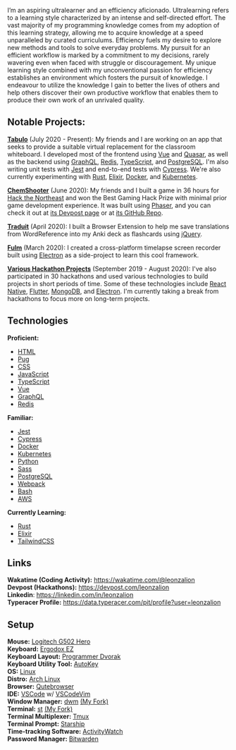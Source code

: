 I’m an aspiring ultralearner and an efficiency aficionado. Ultralearning refers to a learning style characterized by an intense and self-directed effort. The vast majority of my programming knowledge comes from my adoption of this learning strategy, allowing me to acquire knowledge at a speed unparalleled by curated curriculums. Efficiency fuels my desire to explore new methods and tools to solve everyday problems. My pursuit for an efficient workflow is marked by a commitment to my decisions, rarely wavering even when faced with struggle or discouragement. My unique learning style combined with my unconventional passion for efficiency establishes an environment which fosters the pursuit of knowledge. I endeavour to utilize the knowledge I gain to better the lives of others and help others discover their own productive workflow that enables them to produce their own work of an unrivaled quality.

## Notable Projects:

[**Tabulo**](https://tabulo.app) (July 2020 - Present): My friends and I are working on an app that seeks to provide a suitable virtual replacement for the classroom whiteboard. I developed most of the frontend using [Vue](https://vuejs.org) and [Quasar](https://quasar.dev), as well as the backend using [GraphQL](https://graphql.org), [Redis](https://redis.io), [TypeScript](https://typescriptlang.org), and [PostgreSQL](https://postgresql.org). I'm also writing unit tests with [Jest](https://jestjs.io) and end-to-end tests with [Cypress](https://cypress.io). We're also currently experimenting with [Rust](https://rust-lang.org), [Elixir](https://elixir-lang.org), [Docker](https://www.docker.com), and [Kubernetes](https://kubernetes.io).

[**ChemShooter**](https://chemshooter.herokuapp.com) (June 2020): My friends and I built a game in 36 hours for [Hack the Northeast](https://hackthenortheast.com) and won the Best Gaming Hack Prize with minimal prior game development experience. It was built using [Phaser](https://phaser.io), and you can check it out at [its Devpost page](https://devpost.com/software/chemshooter) or at [its GitHub Repo](https://github.com/ChemShooter/ChemShooter).

[**Traduit**](https://github.com/leonzalion/Traduit) (April 2020): I built a Browser Extension to help me save translations from WordReference into my Anki deck as flashcards using [jQuery](https://jquery.com).

[**Fulm**](https://github.com/leonzalion/Fulm) (March 2020): I created a cross-platform timelapse screen recorder built using [Electron](https://electronjs.org) as a side-project to learn this cool framework.

[**Various Hackathon Projects**](https://devpost.com/leonzalion) (September 2019 - August 2020): I've also participated in 30 hackathons and used various technologies to build projects in short periods of time. Some of these technologies include [React Native](https://reactnative.dev), [Flutter](https://flutter.dev), [MongoDB](https://mongodb.com), and [Electron](https://electronjs.org). I'm currently taking a break from hackathons to focus more on long-term projects.

## Technologies
**Proficient:**
- [HTML](https://en.wikipedia.org/wiki/HTML)
- [Pug](https://pugjs.org)
- [CSS](https://en.wikipedia.org/wiki/CSS)
- [JavaScript](https://en.wikipedia.org/wiki/JavaScript)
- [TypeScript](https://www.typescriptlang.org/)
- [Vue](https://vuejs.org)
- [GraphQL](https://graphql.org)
- [Redis](https://redis.io)

**Familiar:**
- [Jest](https://jestjs.io)
- [Cypress](https://cypress.io)
- [Docker](https://www.docker.com/)
- [Kubernetes](https://kubernetes.io/)
- [Python](https://www.python.org/)
- [Sass](https://sass-lang.org)
- [PostgreSQL](https://postgresql.org)
- [Webpack](https://webpack.js.org/)
- [Bash](https://www.gnu.org/software/bash/)
- [AWS](https://aws.amazon.com/)

**Currently Learning:**
- [Rust](https://www.rust-lang.org/)
- [Elixir](https://elixir-lang.org/)
- [TailwindCSS](https://tailwindcss.com/)

## Links
**Wakatime (Coding Activity):** https://wakatime.com/@leonzalion
\
**Devpost (Hackathons):** https://devpost.com/leonzalion
\
**Linkedin**: https://linkedin.com/in/leonzalion
\
**Typeracer Profile:** https://data.typeracer.com/pit/profile?user=leonzalion

## Setup
**Mouse:** [Logitech G502 Hero](https://www.logitechg.com/en-ca/products/gaming-mice/g502-hero-gaming-mouse.html)
\
**Keyboard:** [Ergodox EZ](https://ergodox-ez.com/)
\
**Keyboard Layout:** [Programmer Dvorak](https://www.kaufmann.no/roland/dvorak/)
\
**Keyboard Utility Tool:** [AutoKey](https://github.com/autokey/autokey)
\
**OS:** [Linux](https://en.wikipedia.org/wiki/Linux)
\
**Distro:** [Arch Linux](https://archlinux.org/)
\
**Browser:** [Qutebrowser](https://qutebrowser.org/)
\
**IDE:** [VSCode](https://code.visualstudio.com/) w/ [VSCodeVim](https://github.com/VSCodeVim/Vim)
\
**Window Manager:** [dwm](https://dwm.suckless.org/) [(My Fork)](https://github.com/leonzalion/dwm)
\
**Terminal:** [st](https://st.suckless.org/) [(My Fork)](https://github.com/leonzalion/st)
\
**Terminal Multiplexer:** [Tmux](https://github.com/tmux/tmux)
\
**Terminal Prompt:** [Starship](https://starship.rs/)
\
**Time-tracking Software:** [ActivityWatch](https://activitywatch.net/)
\
**Password Manager:** [Bitwarden](https://bitwarden.com/)

